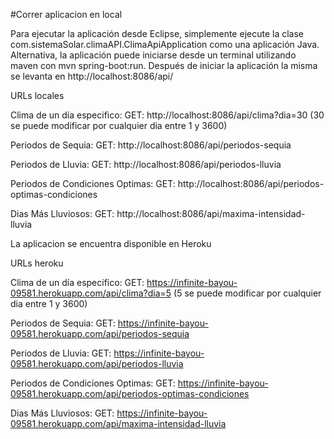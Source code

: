 #Correr aplicacion en local

Para ejecutar la aplicación desde Eclipse, simplemente ejecute la clase com.sistemaSolar.climaAPI.ClimaApiApplication como una aplicación Java. 
Alternativa, la aplicación puede iniciarse desde un terminal utilizando maven con mvn spring-boot:run. Después de iniciar la aplicación la misma se levanta en http://localhost:8086/api/

URLs locales

Clima de un día especifico:
GET: http://localhost:8086/api/clima?dia=30 (30 se puede modificar por cualquier dia entre 1 y 3600)

Periodos de Sequia:
GET: http://localhost:8086/api/periodos-sequia

Periodos de Lluvia:
GET: http://localhost:8086/api/periodos-lluvia

Periodos de Condiciones Optimas:
GET: http://localhost:8086/api/periodos-optimas-condiciones

Dias Más Lluviosos:
GET: http://localhost:8086/api/maxima-intensidad-lluvia


La aplicacion se encuentra disponible en Heroku

URLs heroku

Clima de un día especifico:
GET: https://infinite-bayou-09581.herokuapp.com/api/clima?dia=5 (5 se puede modificar por cualquier dia entre 1 y 3600)

Periodos de Sequia:
GET: https://infinite-bayou-09581.herokuapp.com/api/periodos-sequia

Periodos de Lluvia:
GET: https://infinite-bayou-09581.herokuapp.com/api/periodos-lluvia

Periodos de Condiciones Optimas:
GET: https://infinite-bayou-09581.herokuapp.com/api/periodos-optimas-condiciones

Dias Más Lluviosos:
GET: https://infinite-bayou-09581.herokuapp.com/api/maxima-intensidad-lluvia
